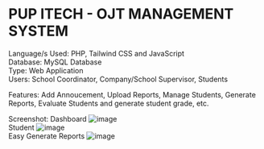 # PUP ITECH - OJT MANAGEMENT SYSTEM

Language/s Used: PHP, Tailwind CSS and JavaScript <br>
Database: MySQL Database <br>
Type: Web Application <br>
Users: School Coordinator, Company/School Supervisor, Students <br>

Features: Add Annoucement, Upload Reports, Manage Students, Generate Reports, Evaluate Students and generate student grade, etc.

Screenshot:
Dashboard
![image](https://github.com/nietodump/pup-itech-ojt-management-system/assets/168835926/f36b28ba-0bc2-4a4a-a634-2ce36118b6b5) <br>
Student
![image](https://github.com/nietodump/pup-itech-ojt-management-system/assets/168835926/6413c9e4-ddc6-4550-84df-9ec2aa029b43) <br>
Easy Generate Reports
![image](https://github.com/nietodump/pup-itech-ojt-management-system/assets/168835926/3087a6b8-5284-48ad-8245-9af0b21410e1) <br>
